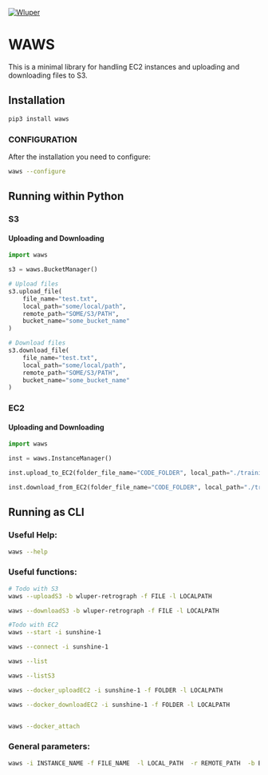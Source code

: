 [![Wluper](https://wluper.com/content/themes/main/static/gfx/wluperlogo.png)](https://wluper.com/)     

# WAWS

This is a minimal library for handling EC2 instances and uploading and downloading files to S3.

## Installation

```bash
pip3 install waws
```

### CONFIGURATION

After the installation you need to configure:

```bash
waws --configure
```


## Running within Python

### S3

#### Uploading and Downloading
```python
import waws

s3 = waws.BucketManager()

# Upload files
s3.upload_file(
    file_name="test.txt",
    local_path="some/local/path",
    remote_path="SOME/S3/PATH",
    bucket_name="some_bucket_name"
)

# Download files
s3.download_file(
    file_name="test.txt",
    local_path="some/local/path",
    remote_path="SOME/S3/PATH",
    bucket_name="some_bucket_name"
)
```


### EC2

#### Uploading and Downloading
```python
import waws

inst = waws.InstanceManager()

inst.upload_to_EC2(folder_file_name="CODE_FOLDER", local_path="./training", optionalRemotePath="EXPERIMENT2", instance="sunshine-1")

inst.download_from_EC2(folder_file_name="CODE_FOLDER", local_path="./training", optional_remote_path="EXPERIMENT2", instance="sunshine-1")
```

## Running as CLI

### Useful Help:
```bash
waws --help
```

### Useful functions:
```bash
# Todo with S3
waws --uploadS3 -b wluper-retrograph -f FILE -l LOCALPATH

waws --downloadS3 -b wluper-retrograph -f FILE -l LOCALPATH

#Todo with EC2
waws --start -i sunshine-1

waws --connect -i sunshine-1

waws --list

waws --listS3

waws --docker_uploadEC2 -i sunshine-1 -f FOLDER -l LOCALPATH

waws --docker_downloadEC2 -i sunshine-1 -f FOLDER -l LOCALPATH


waws --docker_attach
```

### General parameters:
```bash
waws -i INSTANCE_NAME -f FILE_NAME  -l LOCAL_PATH  -r REMOTE_PATH  -b BUCKET_NAME
```

<!-- EOF -->
